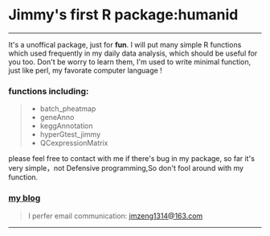 # Jimmy's first R package:humanid

------

It's a unoffical package, just for **fun**. I will put many simple R functions which used frequently in my daily data analysis, which should be useful for you too. Don't be worry to learn them, I'm used to write minimal function, just like perl, my favorate computer language ! 

### functions including:
> * batch_pheatmap
> * geneAnno
> * keggAnnotation
> * hyperGtest_jimmy
> * QCexpressionMatrix

please feel free to contact with me if there's bug in my package, so far it's very simple，not Defensive programming,So don't fool around with my function. 

### [my blog](http://www.bio-info-trainee.com/)

>  I perfer email communication: jmzeng1314@163.com 

------

